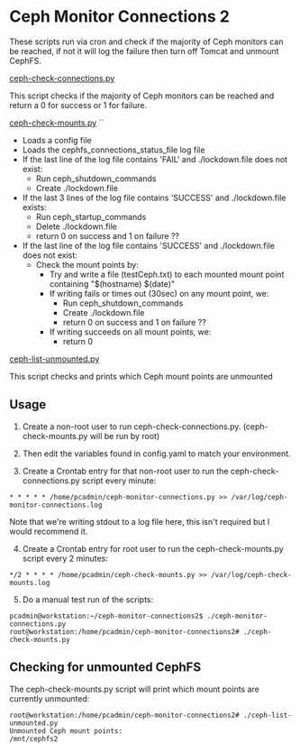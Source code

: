 
# Ceph Monitor Connections 2

These scripts run via cron and check if the majority of Ceph monitors can be reached, if not it will log the failure then turn off Tomcat and unmount CephFS.

[ceph-check-connections.py](./ceph-check-connections.py)

This script checks if the majority of Ceph monitors can be reached and return a 0 for success or 1 for failure.

[ceph-check-mounts.py](./ceph-check-mounts.py)
``
- Loads a config file
- Loads the cephfs_connections_status_file log file
- If the last line of the log file contains 'FAIL' and ./lockdown.file does not exist:
  - Run ceph_shutdown_commands
  - Create ./lockdown.file
- If the last 3 lines of the log file contains 'SUCCESS' and ./lockdown.file exists:
  - Run ceph_startup_commands
  - Delete ./lockdown.file
  - return 0 on success and 1 on failure ??
- If the last line of the log file contains 'SUCCESS' and ./lockdown.file does not exist:
  - Check the mount points by:
    - Try and write a file (testCeph.txt) to each mounted mount point containing "$(hostname) $(date)"
    - If writing fails or times out (30sec) on any mount point, we:
      - Run ceph_shutdown_commands
      - Create ./lockdown.file
      - return 0 on success and 1 on failure ??
    - If writing succeeds on all mount points, we:
      - return 0

[ceph-list-unmounted.py](./ceph-list-unmounted.py)

This script checks and prints which Ceph mount points are unmounted


## Usage

1) Create a non-root user to run ceph-check-connections.py. (ceph-check-mounts.py will be run by root)


2) Then edit the variables found in config.yaml to match your environment.


3) Create a Crontab entry for that non-root user to run the ceph-check-connections.py script every minute:
```
* * * * * /home/pcadmin/ceph-monitor-connections.py >> /var/log/ceph-monitor-connections.log
```

Note that we're writing stdout to a log file here, this isn't required but I would recommend it.


4) Create a Crontab entry for root user to run the ceph-check-mounts.py script every 2 minutes:
```
*/2 * * * * /home/pcadmin/ceph-check-mounts.py >> /var/log/ceph-check-mounts.log
```


5) Do a manual test run of the scripts:
```
pcadmin@workstation:~/ceph-monitor-connections2$ ./ceph-monitor-connections.py
root@workstation:/home/pcadmin/ceph-monitor-connections2# ./ceph-check-mounts.py
```

## Checking for unmounted CephFS

The ceph-check-mounts.py script will print which mount points are currently unmounted:
```
root@workstation:/home/pcadmin/ceph-monitor-connections2# ./ceph-list-unmounted.py 
Unmounted Ceph mount points:
/mnt/cephfs2
```